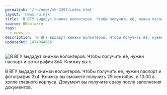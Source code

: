 ```yaml
---
permalink: '/ru/news/vk-3397/index.html'
layout: 'news.ru.njk'
title: 'В ВГУ выдадут книжки волонтеров. Чтобы получить её, нужен паспорт и фотография 3х4. Книжку вы с'
source: ВКонтакте
tags:
  - news_ru
description: 'В ВГУ выдадут книжки волонтеров. Чтобы получить её, нужен паспорт и фотография 3х4. Книжку вы с…'
updatedAt: 1474044666
---
```

![В ВГУ выдадут книжки волонтеров. Чтобы получить её, нужен паспорт и фотография 3х4. Книжку вы с…](https://sun9-14.userapi.com/impf/c626318/v626318484/2ecab/wosyovaCVx0.jpg?size=1280x720&quality=96&sign=51416e6f319943234c3dca3381e3f813&c_uniq_tag=uC_m0xKjkUpbKjBo7u3WAqzLP-eMTrOCEXSk_ogjSk8&type=album)

В ВГУ выдадут книжки волонтеров. Чтобы получить её, нужен паспорт и фотография 3х4. Книжку вы сможете получить 29 сентября, в 13:00 в холле главного корпуса. Документ вы получите сразу после заполнения документов.
